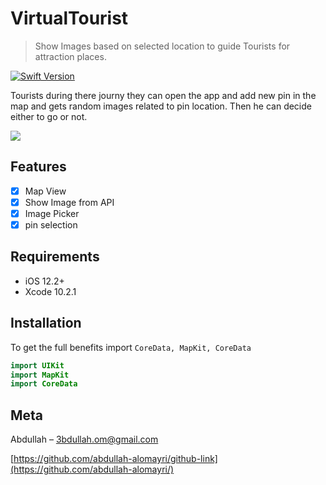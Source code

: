 # VirtualTourist
> Show Images based on selected location to guide Tourists for attraction places.

[![Swift Version][swift-image]][swift-url]


 Tourists during there journy they can open the app and add new pin in the map and gets random images related to pin location.
 Then he can decide either to go or not.
 
![](header.png)

## Features

- [x] Map View 
- [x] Show Image from API
- [x] Image Picker
- [x] pin selection

## Requirements

- iOS 12.2+
- Xcode 10.2.1

## Installation

To get the full benefits import `CoreData, MapKit, CoreData` 

``` swift
import UIKit
import MapKit
import CoreData

```

## Meta
Abdullah – 3bdullah.om@gmail.com

[https://github.com/abdullah-alomayri/github-link](https://github.com/abdullah-alomayri/)

[swift-image]:https://img.shields.io/badge/swift-4.0-orange.svg
[swift-url]: https://swift.org/

